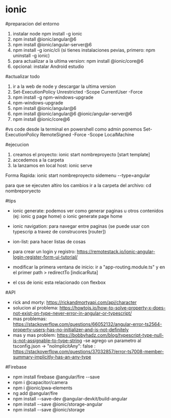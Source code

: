 # ionic

#preparacion del entorno
1) instalar node npm install -g ionic
2) npm install @ionic/angular@6
3) npm install @ionic/angular-server@6
4) npm install -g ionic/cli (si tienes instalaciones pevias, primero: npm uninstall -g ionic)
5) para actualizar a la ultima version: npm install @ionic/core@6
6) opcional: instalar Android estudio

#actualizar todo
1) ir a la web de node y descargar la ultima version
2) Set-ExecutionPolicy Unrestricted -Scope CurrentUser -Force
3) npm install -g npm-windows-upgrade
4) npm-windows-upgrade
5) npm install @ionic/angular@6
6) npm install @ionic/angular@6 @ionic/angular-server@6
7) npm install @ionic/core@6

#vs code desde la terminal
en powershell como admin ponemos
Set-ExecutionPolicy RemoteSigned -Force -Scope LocalMachine

#ejecucion
1) creamos el proyecto: ionic start nombreproyecto [start template]
2) accedemos a la carpeta
3) la lanzamos en local host: ionic serve

Forma Rapida: ionic start nombreproyecto sidemenu --type=angular

para que se ejecuten altiro los cambios
ir a la carpeta del archivo: cd nombreporyecto

#tips
- ionic generate: podemos ver como generar paginas u otros contenidos (ej: ionic g page home) o ionic generate page home
- ionic navigation: para navegar entre paginas (se puede usar con typescrip a travez de construcores [router])
- ion-list: para hacer listas de cosas

- para crear un login y registro: https://remotestack.io/ionic-angular-login-register-form-ui-tutorial/

- modificar la primera ventana de inicio: ir a "app-routing.module.ts" y en el primer path > redirectTo [indicarRuta]
- el css de ionic esta relacionado con flexbox

#API
- rick and morty: https://rickandmortyapi.com/api/character
- solucion al problema: https://howtojs.io/how-to-solve-property-x-does-not-exist-on-type-never-error-in-angular-or-typescript/
- mas problemas: https://stackoverflow.com/questions/66052132/angular-error-ts2564-property-users-has-no-initializer-and-is-not-definitely
- mas y mas problem: https://bobbyhadz.com/blog/typescript-type-null-is-not-assignable-to-type-string
-se agrego un parametro al tsconfig.json -> "noImplicitAny": false : https://stackoverflow.com/questions/37032857/error-ts7008-member-summary-implicitly-has-an-any-type

#Firebase
- npm install firebase @angular/fire --save
- npm i @capacitor/camera
- npm i @ionic/pwa-elements
- ng add @angular/fire
- npm install --save-dev @angular-devkit/build-angular
- npm install --save @ionic/storage-angular 
- npm install --save @ionic/storage
